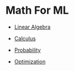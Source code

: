 # Math For ML

* [Linear Algebra](./MathForMLAlgebra)

* [Calculus](./MathForMLCalculus)

* [Probability](./MathForMLProb.md)

* [Optimization](./MathForMLOpt.md)

  


